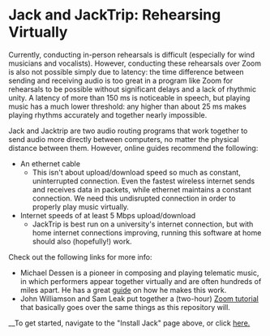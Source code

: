 # Jack and JackTrip: Rehearsing Virtually

Currently, conducting in-person rehearsals is difficult (especially for wind musicians and vocalists). However, conducting these rehearsals over Zoom is also not possible simply due to latency: the time difference between sending and receiving audio is too great in a program like Zoom for rehearsals to be possible without significant delays and a lack of rhythmic unity. A latency of more than 150 ms is noticeable in speech, but playing music has a much lower threshold: any higher than about 25 ms makes playing rhythms accurately and together nearly impossible.

Jack and Jacktrip are two audio routing programs that work together to send audio more directly between computers, no matter the physical distance between them. However, online guides recommend the following:
- An ethernet cable
   - This isn't about upload/download speed so much as constant, uninterrupted connection. Even the fastest wireless internet sends and receives data in packets, while ethernet maintains a constant connection. We need this undisrupted connection in order to properly play music virtually.
- Internet speeds of at least 5 Mbps upload/download
   - JackTrip is best run on a university's internet connection, but with home internet connections improving, running this software at home should also (hopefully!) work.

Check out the following links for more info:
- Michael Dessen is a pioneer in composing and playing telematic music, in which performers appear together virtually and are often hundreds of miles apart. He has a great [guide](https://mdessen.com/portfolio/networked-music-performance-resources/) on how he makes this work.
- John Williamson and Sam Leak put together a (two-hour) [Zoom tutorial](https://www.youtube.com/watch?v=-dWTZTv7bUY&feature=emb_rel_pause) that basically goes over the same things as this repository will.

__To get started, navigate to the "Install Jack" page above, or click [here.](https://github.com/lucylangenb/jacktrip/blob/master/installjack.md#installing-jack)
